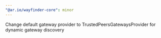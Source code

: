 ```yaml
---
"@ar.io/wayfinder-core": minor
---
```


Change default gateway provider to TrustedPeersGatewaysProvider for dynamic gateway discovery